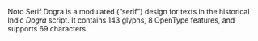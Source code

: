 Noto Serif Dogra is a modulated (“serif”) design for texts in the historical Indic _Dogra_ script. It contains 143 glyphs, 8 OpenType features, and supports 69 characters.